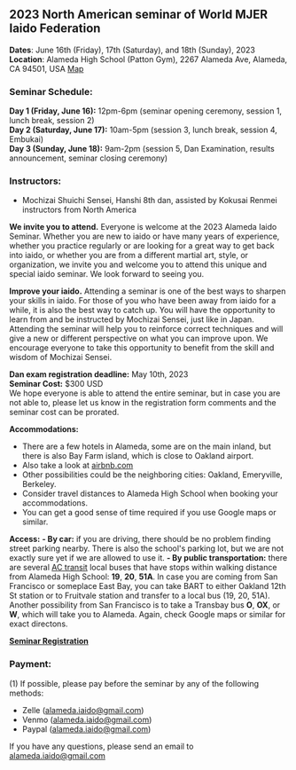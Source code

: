 ## 2023 North American seminar of World MJER Iaido Federation

**Dates**: June 16th (Friday), 17th (Saturday), and 18th (Sunday), 2023    
**Location**: Alameda High School (Patton Gym), 2267 Alameda Ave, Alameda, CA 94501, USA [Map](https://goo.gl/maps/UtrPW2up4xpmoCks8)

### Seminar Schedule:
**Day 1 (Friday, June 16):** 12pm-6pm (seminar opening ceremony, session 1, lunch break, session 2)    
**Day 2 (Saturday, June 17):** 10am-5pm (session 3, lunch break, session 4, Embukai)    
**Day 3 (Sunday, June 18):** 9am-2pm (session 5, Dan Examination, results announcement, seminar closing ceremony)    

### Instructors:    
- Mochizai Shuichi Sensei, Hanshi 8th dan, assisted by Kokusai Renmei instructors from North America   

**We invite you to attend.** Everyone is welcome at the 2023 Alameda Iaido Seminar. Whether you are new to iaido or have many years of experience, whether you practice regularly or are looking for a great way to get back into iaido, or whether you are from a different martial art, style, or organization, we invite you and welcome you to attend this unique and special iaido seminar. We look forward to seeing you.

**Improve your iaido.** Attending a seminar is one of the best ways to sharpen your skills in iaido. For those of you who have been away from iaido for a while, it is also the best way to catch up. You will have the opportunity to learn from and be instructed by Mochizai Sensei, just like in Japan. Attending the seminar will help you to reinforce correct techniques and will give a new or different perspective on what you can improve upon. We encourage everyone to take this opportunity to benefit from the skill and wisdom of Mochizai Sensei.


**Dan exam registration deadline:** May 10th, 2023    
**Seminar Cost:** $300 USD    
We hope everyone is able to attend the entire seminar, but in case you are not able to, please let us know in the registration form comments and the seminar cost can be prorated.

**Accommodations:**
- There are a few hotels in Alameda, some are on the main inland, but there is also Bay Farm island, which is close to Oakland airport.    
- Also take a look at [airbnb.com](https://www.airbnb.com/)
- Other possibilities could be the neighboring cities: Oakland, Emeryville, Berkeley.    
- Consider travel distances to Alameda High School when booking your accommodations.    
- You can get a good sense of time required if you use Google maps or similar.    

**Access:**
**- By car:** if you are driving, there should be no problem finding street parking nearby. There is also the school's parking lot, but we are not exactly sure yet if we are allowed to use it.
**- By public transportation:** there are several [AC transit](https://www.actransit.org/) local buses that have stops within walking distance from Alameda High School: **19**, **20**, **51A**. In case you are coming from San Francisco or someplace East Bay, you can take BART to either Oakland 12th St station or to Fruitvale station and transfer to a local bus (19, 20, 51A). Another possibility from San Francisco is to take a Transbay bus **O**, **OX**, or **W**, which will take you to Alameda. Again, check Google maps or similar for exact directons.



**[Seminar Registration](https://forms.gle/aQEL4MHb9jvr4BUP7)**

### Payment:
(1) If possible, please pay before the seminar by any of the following methods: 
- Zelle (alameda.iaido@gmail.com)
- Venmo (alameda.iaido@gmail.com)
- Paypal (alameda.iaido@gmail.com)

If you have any questions, please send an email to alameda.iaido@gmail.com

